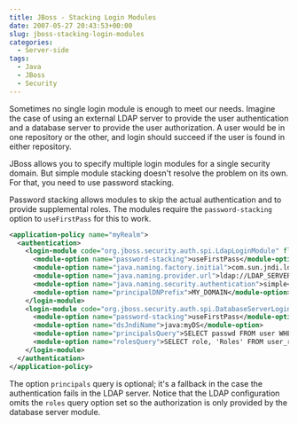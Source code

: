 ```yaml
---
title: JBoss - Stacking Login Modules
date: 2007-05-27 20:43:53+00:00
slug: jboss-stacking-login-modules
categories:
  - Server-side
tags:
  - Java
  - JBoss
  - Security
---
```


Sometimes no single login module is enough to meet our needs. Imagine the case of using an external LDAP server to provide the user authentication and a database server to provide the user authorization. A user would be in one repository or the other, and login should succeed if the user is found in either repository.

JBoss allows you to specify multiple login modules for a single security domain. But simple module stacking doesn't resolve the problem on its own. For that, you need to use password stacking.

Password stacking allows modules to skip the actual authentication and to provide supplemental roles. The modules require the `password-stacking` option to `useFirstPass` for this to work.

```xml
<application-policy name="myRealm">
  <authentication>
    <login-module code="org.jboss.security.auth.spi.LdapLoginModule" flag="optional">
      <module-option name="password-stacking">useFirstPass</module-option>
      <module-option name="java.naming.factory.initial">com.sun.jndi.ldap.LdapCtxFactory</module-option>
      <module-option name="java.naming.provider.url">ldap://LDAP_SERVER:LDAP_PORT/</module-option>
      <module-option name="java.naming.security.authentication">simple</module-option>
      <module-option name="principalDNPrefix">MY_DOMAIN</module-option>
    </login-module>
    <login-module code="org.jboss.security.auth.spi.DatabaseServerLoginModule" flag="required">
      <module-option name="password-stacking">useFirstPass</module-option>
      <module-option name="dsJndiName">java:myDS</module-option>
      <module-option name="principalsQuery">SELECT passwd FROM user WHERE login = ?</module-option>
      <module-option name="rolesQuery">SELECT role, 'Roles' FROM user_roles r, user u WHERE u.userid = r.userid AND u.login = ?</module-option>
    </login-module>
  </authentication>
</application-policy>
```

The option `principals` query is optional; it's a fallback in the case the authentication fails in the LDAP server. Notice that the LDAP configuration omits the `roles` query option set so the authorization is only provided by the database server module.
